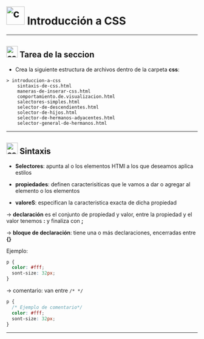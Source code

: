 # <img width="48" height="48" src="https://img.icons8.com/color/48/css3.png" alt="css3"/> Introducción a CSS

---

##  <img width="30" height="30" src="https://img.icons8.com/color/48/css3.png" alt="css3"/> Tarea de la seccion

- Crea la siguiente estructura de archivos dentro de la carpeta **css**:

```
> introduccion-a-css
    sintaxis-de-css.html
    maneras-de-inserar-css.html
    comportamiento.de.visualizacion.html
    salectores-simples.html
    selector-de-descendientes.html
    solector-de-hijos.html
    selector-de-hermanos-adyacentes.html
    selector-general-de-hermanos.html
```

---

##  <img width="30" height="30" src="https://img.icons8.com/color/48/css3.png" alt="css3"/> Sintaxis

- **Selectores**: apunta al o los elementos HTMl a los que deseamos aplica estilos

- **propiedades**: definen caracterisiticas que le vamos a dar o agregar al elemento o los elementos

- **valoreS**: especifican la caracteristica exacta de dicha propiedad

-> **declaración** es el conjunto de propiedad y valor, entre la propiedad y el valor tenemos **:** y finaliza con **;**

-> **bloque de declaración**: tiene una o más declaraciones, encerradas entre **{}**

Ejemplo:

```CSS
p {
  color: #fff;
  sont-size: 32px;
}
```

-> comentario: van entre `/* */`

```CSS
p {
  /* Ejemplo de comentario*/
  color: #fff;
  sont-size: 32px;
}
```
---
